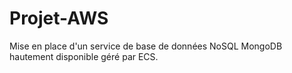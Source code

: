 # Projet-AWS
Mise en place d'un service de base de données NoSQL MongoDB hautement disponible géré par ECS.
